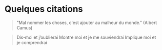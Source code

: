 # Quelques citations

> "Mal nommer les choses, c'est ajouter au malheur du monde." (Albert Camus)  


> Dis-moi et j’oublierai
> Montre moi et je me souviendrai
> Implique moi et je comprendrai

